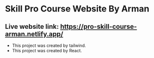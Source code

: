 # Skill Pro Course Website By Arman

## Live website link: https://pro-skill-course-arman.netlify.app/

- This project was created by tailwind.
- This project was created by React.